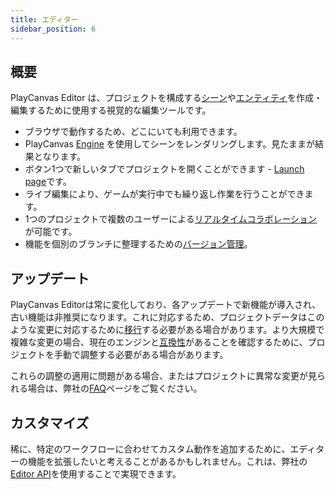 ```yaml
---
title: エディター
sidebar_position: 6
---
```


## 概要

PlayCanvas Editor は、プロジェクトを構成する[シーン](../glossary#scene)や[エンティティ](../glossary#entity)を作成・編集するために使用する視覚的な編集ツールです。

* ブラウザで動作するため、どこにいても利用できます。
* PlayCanvas [Engine](../engine) を使用してシーンをレンダリングします。見たままが結果となります。
* ボタン1つで新しいタブでプロジェクトを開くことができます - [Launch page](launch-page)です。
* ライブ編集により、ゲームが実行中でも繰り返し作業を行うことができます。
* 1つのプロジェクトで複数のユーザーによる[リアルタイムコラボレーション](realtime-collaboration)が可能です。
* 機能を個別のブランチに整理するための[バージョン管理](version-control)。

## アップデート

PlayCanvas Editorは常に変化しており、各アップデートで新機能が導入され、古い機能は非推奨になります。これに対応するため、プロジェクトデータはこのような変更に対応するために[移行](migrations)する必要がある場合があります。より大規模で複雑な変更の場合、現在のエンジンと[互換性](engine-compatibility)があることを確認するために、プロジェクトを手動で調整する必要がある場合があります。

これらの調整の適用に問題がある場合、またはプロジェクトに異常な変更が見られる場合は、弊社の[FAQ](faq)ページをご覧ください。

## カスタマイズ

稀に、特定のワークフローに合わせてカスタム動作を追加するために、エディターの機能を拡張したいと考えることがあるかもしれません。これは、弊社の[Editor API](editor-api)を使用することで実現できます。
